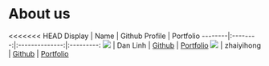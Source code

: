 # About us

<<<<<<< HEAD
Display |   Name   | Github Profile | Portfolio 
--------|:--------:|:--------------:|:---------:
![](https://via.placeholder.com/100.png?text=Photo) | Dan Linh | [Github](https://github.com/DanLinhHuynh-Niwashi) | [Portfolio](docs/team/danlinhhuynh-niwashi.md)
![](https://via.placeholder.com/100.png?text=Photo) | zhaiyihong | [Github](https://github.com/YukeeHong) | [Portfolio](docs/team/yukeehong.md)

